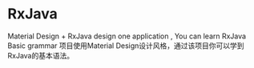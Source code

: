 # RxJava
Material Design + RxJava design one application , You can learn RxJava Basic grammar
项目使用Material Design设计风格，通过该项目你可以学到RxJava的基本语法。
